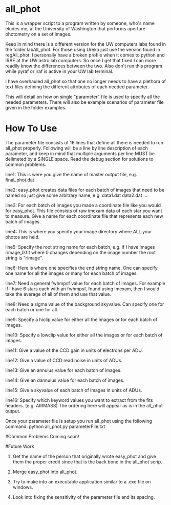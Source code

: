 # all_phot
This is a wrapper script to a program written by someone, who's name eludes me, at the University of Washington that performs aperture photometry on a set of images.

Keep in mind there is a different version for the UW computers labs found in the folder labAll_phot.  For those using Ureka just use the version found in regAll_phot.  I personally have a broken profile when it comes to python and IRAF at the UW astro lab computers.  So once I get that fixed I can more readily know the differences between the two.  Also don't run this program while pyraf or iraf is active in your UW lab terminal.

I have overhauled all_phot so that one no longer needs to have a plethora of text files defining
the different attributes of each needed parameter.

This will detail on how on single "parameter" file is used to specify all the needed parameters.
There will also be example scenarios of parameter file given in the folder examples.

# How To Use
The parameter file consists of 16 lines that define all there is needed to run all_phot properly.
Following will be a line by line description of each parameter, and keep in mind that multiple arguments per line MUST be delimeted by a SINGLE space. Read the debug section for solutions to common problems.

line1: This is were you give the name of master output file, e.g. final_phot.dat

line2: easy_phot creates data files for each batch of images that need to be named so just give some arbitrary name, e.g. data1.dat data2.dat ...

line3: For each batch of images you made a coordinate file like you would for easy_phot.  This file consists of raw imexam data of each star you want to measure.  Give a name for each coordinate file that represents each new batch of images.

line4: This is where you specify your image directory where ALL your photos are held.

line5: Specify the root string name for each batch, e.g. if I have images rimage_0.fit where 0 changes depending on the image number the root string is "rimage".

line6: Here is where one specifies the end string name.  One can specify one name for all the images or many for each batch of images.

line7: Need a general fwhmpsf value for each batch of images.  For example if I have 6 stars each with an fwhmpsf, found using imexam, then I would take the average of all of them and use that value.

line8: Need a sigma value of the background skyvalue.  Can specify one for each batch or one for all.

line9: Specify a hiclip value for either all the images or for each batch of images.

line10: Specify a lowclip value for either all the images or for each batch of images.

line11: Give a value of the CCD gain in units of electrons per ADU.

line12: Give a value of CCD read noise in units of ADUs.

line13: Give an annulus value for each batch of images.

line14: Give an dannulus value for each batch of images.

line15: Give a skyvalue of each batch of images in units of ADUs.

line16: Specify which keyword values you want to extract from the fits headers. (e.g. AIRMASS) The ordering here will appear as is in the all_phot output.

Once your parameter file is setup you run all_phot using the following command:
        python all_phot.py parameterFile.txt

#Common Problems
Coming soon!

#Future Work
1. Get the name of the person that originally wrote easy_phot and give them the proper credit since that is the back bone in the all_phot scrip.

2. Merge easy_phot into all_phot.

3. Try to make into an executable application similar to a .exe file on windows.

4. Look into fixing the sensitivity of the parameter file and its spacing.
